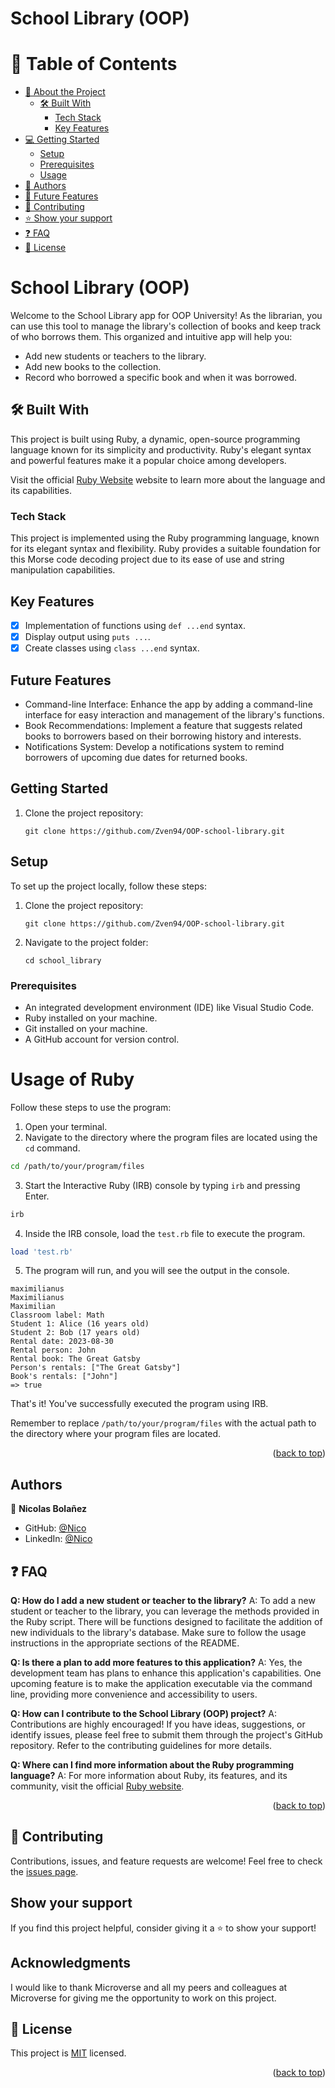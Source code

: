 # School Library (OOP)

# 📗 Table of Contents

- [📖 About the Project](#about-project)
  - [🛠 Built With](#built-with)
    - [Tech Stack](#tech-stack)
    - [Key Features](#key-features)
- [💻 Getting Started](#getting-started)
  - [Setup](#setup)
  - [Prerequisites](#prerequisites)
  - [Usage](#usage)
- [👥 Authors](#authors)
- [🔭 Future Features](#future-project)
- [🤝 Contributing](#contributing)
- [⭐️ Show your support](#support)
- [❓ FAQ](#faq)
- [📝 License](#license)


# School Library (OOP) <a name="about-project"></a>

Welcome to the School Library app for OOP University! As the librarian, you can use this tool to manage the library's collection of books and keep track of who borrows them. This organized and intuitive app will help you:

- Add new students or teachers to the library.
- Add new books to the collection.
- Record who borrowed a specific book and when it was borrowed.

## 🛠 Built With <a name="key-features"></a>
This project is built using Ruby, a dynamic, open-source programming language known for its simplicity and productivity. Ruby's elegant syntax and powerful features make it a popular choice among developers.

Visit the official [Ruby Website](https://www.ruby-lang.org/) website to learn more about the language and its capabilities.

### Tech Stack <a name="tech-stack"></a>

This project is implemented using the Ruby programming language, known for its elegant syntax and flexibility. Ruby provides a suitable foundation for this Morse code decoding project due to its ease of use and string manipulation capabilities.

## Key Features <a name="about-project"></a>
- [x] Implementation of functions using `def ...end` syntax.
- [x] Display output using `puts ...`.
- [x] Create classes using `class ...end` syntax.

## Future Features <a name="future-project"></a>
- Command-line Interface: Enhance the app by adding a command-line interface for easy interaction and management of the library's functions.
- Book Recommendations: Implement a feature that suggests related books to borrowers based on their borrowing history and interests.
- Notifications System: Develop a notifications system to remind borrowers of upcoming due dates for returned books.

## Getting Started <a name="getting-started"></a>
1. Clone the project repository:
   ```
   git clone https://github.com/Zven94/OOP-school-library.git
   ```
## Setup <a name="setup"></a>
To set up the project locally, follow these steps:
1. Clone the project repository:
   ```
   git clone https://github.com/Zven94/OOP-school-library.git
   ```
2. Navigate to the project folder:
   ```
   cd school_library
   ```

### Prerequisites <a name="prerequisites"></a>
- An integrated development environment (IDE) like Visual Studio Code.
- Ruby installed on your machine.
- Git installed on your machine.
- A GitHub account for version control.

# Usage of Ruby <a name="usage"></a>

Follow these steps to use the program:

1. Open your terminal.
2. Navigate to the directory where the program files are located using the `cd` command.

```bash
cd /path/to/your/program/files
```

3. Start the Interactive Ruby (IRB) console by typing `irb` and pressing Enter.

```bash
irb
```

4. Inside the IRB console, load the `test.rb` file to execute the program.

```ruby
load 'test.rb'
```

5. The program will run, and you will see the output in the console.

```
maximilianus
Maximilianus
Maximilian
Classroom label: Math
Student 1: Alice (16 years old)
Student 2: Bob (17 years old)
Rental date: 2023-08-30
Rental person: John
Rental book: The Great Gatsby
Person's rentals: ["The Great Gatsby"]
Book's rentals: ["John"]              
=> true
```

That's it! You've successfully executed the program using IRB.

Remember to replace `/path/to/your/program/files` with the actual path to the directory where your program files are located.



<p align="right">(<a href="#readme-top">back to top</a>)</p>

## Authors <a name="authors"></a>
👤 **Nicolas Bolañez**
- GitHub: [@Nico](https://github.com/Zven94)
- LinkedIn: [@Nico](https://www.linkedin.com/in/nicolas-emiliano/)


## ❓ FAQ <a name="faq"></a>

**Q: How do I add a new student or teacher to the library?**
A: To add a new student or teacher to the library, you can leverage the methods provided in the Ruby script. There will be functions designed to facilitate the addition of new individuals to the library's database. Make sure to follow the usage instructions in the appropriate sections of the README.

**Q: Is there a plan to add more features to this application?**
A: Yes, the development team has plans to enhance this application's capabilities. One upcoming feature is to make the application executable via the command line, providing more convenience and accessibility to users.

**Q: How can I contribute to the School Library (OOP) project?**
A: Contributions are highly encouraged! If you have ideas, suggestions, or identify issues, please feel free to submit them through the project's GitHub repository. Refer to the contributing guidelines for more details.

**Q: Where can I find more information about the Ruby programming language?**
A: For more information about Ruby, its features, and its community, visit the official [Ruby website](https://www.ruby-lang.org/).

<p align="right">(<a href="#readme-top">back to top</a>)</p>


## 🤝 Contributing <a name="contributing"></a>
Contributions, issues, and feature requests are welcome! Feel free to check the [issues page](https://github.com/Zven94/OOP-school-library/issues/).

##  Show your support <a name="support"></a>
If you find this project helpful, consider giving it a ⭐️ to show your support!

## Acknowledgments <a name="acknowledgements"></a>
I would like to thank Microverse and all my peers and colleagues at Microverse for giving me the opportunity to work on this project.

## 📝 License <a name="license"></a>

This project is [MIT](https://github.com/Zven94/OOP-school-library/blob/dev-library/LICENSE) licensed.

<p align="right">(<a href="#readme-top">back to top</a>)</p>